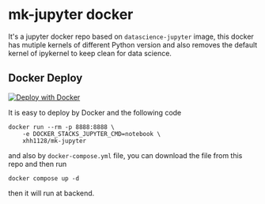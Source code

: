 # mk-jupyter docker
It's a jupyter docker repo based on `datascience-jupyter` image, this docker has mutiple kernels of different Python version and also removes the default kernel of ipykernel to keep clean for data science.

## Docker Deploy
[![Deploy with Docker](https://img.shields.io/badge/Deploy%20with-Docker-2496ED?style=for-the-badge&logo=docker&logoColor=white)](https://hub.docker.com/r/xhh1128/mk-jupyter)

It is easy to deploy by Docker and the following code

```shell
docker run --rm -p 8888:8888 \
	-e DOCKER_STACKS_JUPYTER_CMD=notebook \
	xhh1128/mk-jupyter
```

and also by `docker-compose.yml` file, you can download the file from this repo and then run

```shell
docker compose up -d
```
then it will run at backend.
